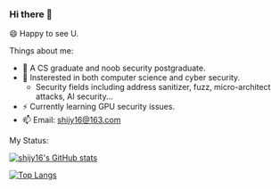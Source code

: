 ### Hi there 👋

😄 Happy to see U.

Things about me:
- 👶 A CS graduate and noob security postgraduate.
- 🔭 Insterested in both computer science and cyber security.
  - Security fields including address sanitizer, fuzz, micro-architect attacks, AI security...
- ⚡ Currently learning GPU security issues.
- 📫 Email: [shijy16@163.com](shijy16@163.com)

My Status:

[![shijy16's GitHub stats](https://github-readme-stats.vercel.app/api?username=shijy16&show_icons=true&theme=radical&count_private=true)](https://github.com/anuraghazra/github-readme-stats)

[![Top Langs](https://github-readme-stats.vercel.app/api/top-langs/?username=shijy16&exclude_repo=CG_proj1,winafl,WDFuzzer,UCAS-Helper,LazyIDA,get-sep-file,sdn-srv6&layout=compact)](https://github.com/anuraghazra/github-readme-stats)
